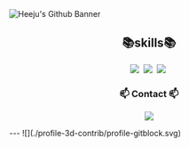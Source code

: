 <img src="https://capsule-render.vercel.app/api?type=waving&color=auto&height=200&section=header&text=Heeju's%20Github&fontSize=90" alt="Heeju's Github Banner" class="banner" />

<div align="center">
<h2>📚skills📚</h2>
</div>

<p align="center">
  <img src="https://img.shields.io/badge/Python-3766AB?style=flat-square&logo=Python&logoColor=white"/></a>&nbsp
  <img src="https://img.shields.io/badge/TensorFlow-FF6F00?style=flat-square&logo=TensorFlow&logoColor=white"/></a>&nbsp
  <img src="https://img.shields.io/badge/Keras-D00000?style=flat-square&logo=Keras&logoColor=white"/></a>&nbsp
</p>

<h3 align="center"> 📫 Contact 📫 </h3>
<p align="center">
  <a href="mailto:yiheeju0330@gmail.com"><img src="https://img.shields.io/badge/mail-d14836?style=flat-square&logo=Gmail&logoColor=white&link=yiheeju0330@gmail.com"/></a>
</p>
---
![](./profile-3d-contrib/profile-gitblock.svg)

